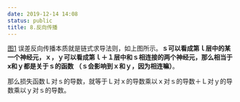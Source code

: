 ```yaml
---
date: 2019-12-14 14:08
status: public
title: 8.反向传播
---
```


[图1](https://note.youdao.com/yws/public/resource/4934d638ff72da99e7441fa4e815dcb0/xmlnote/942987F2AD674803822C93B497438D44/1827)
误差反向传播本质就是链式求导法则，如上图所示。**ｓ可以看成第ｌ层中的某一个神经元，ｘ，ｙ可以看成第ｌ＋１层中和ｓ相连接的两个神经元，那么相当于x和ｙ都是关于ｓ的函数** **（ｓ会影响到ｘ和ｙ，因为相连嘛）**。

那么损失函数Ｌ对ｓ的导数，就等于Ｌ对ｘ的导数乘以ｘ对ｓ的导数＋Ｌ对ｙ的导数乘以ｙ对ｓ的导数。